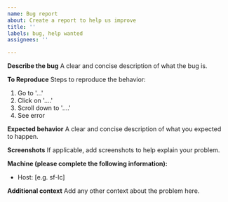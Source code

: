 ```yaml
---
name: Bug report
about: Create a report to help us improve
title: ''
labels: bug, help wanted
assignees: ''

---
```


**Describe the bug**
A clear and concise description of what the bug is.

**To Reproduce**
Steps to reproduce the behavior:
1. Go to '...'
2. Click on '....'
3. Scroll down to '....'
4. See error

**Expected behavior**
A clear and concise description of what you expected to happen.

**Screenshots**
If applicable, add screenshots to help explain your problem.

**Machine (please complete the following information):**
 - Host: [e.g. sf-lc]

**Additional context**
Add any other context about the problem here.
